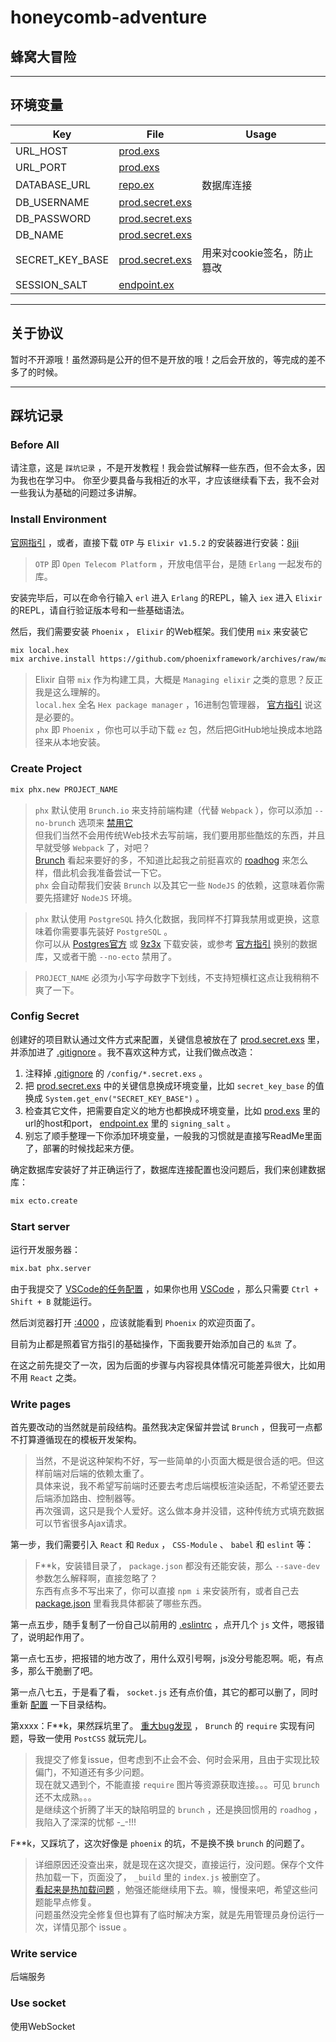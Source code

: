 # honeycomb-adventure
## 蜂窝大冒险

***
## 环境变量

|Key|File|Usage|
|--|--|--|
|URL_HOST|[prod.exs](./config/prod.exs)||
|URL_PORT|[prod.exs](./config/prod.exs)||
|DATABASE_URL|[repo.ex](./lib/honeycomb_adventure/repo.ex)|数据库连接|
|DB_USERNAME|[prod.secret.exs](./config/prod.secret.exs)||
|DB_PASSWORD|[prod.secret.exs](./config/prod.secret.exs)||
|DB_NAME|[prod.secret.exs](./config/prod.secret.exs)||
|SECRET_KEY_BASE|[prod.secret.exs](./config/prod.secret.exs)|用来对cookie签名，防止篡改|
|SESSION_SALT|[endpoint.ex](./lib/honeycomb_adventure_web/endpoint.ex)||


***
## 关于协议
暂时不开源哦！虽然源码是公开的但不是开放的哦！之后会开放的，等完成的差不多了的时候。


***
## 踩坑记录
### Before All
请注意，这是 `踩坑记录` ，不是开发教程！我会尝试解释一些东西，但不会太多，因为我也在学习中。
你至少要具备与我相近的水平，才应该继续看下去，我不会对一些我认为基础的问题过多讲解。


### Install Environment
[官网指引](https://elixir-lang.org/install.html) ，或者，直接下载 `OTP` 与 `Elixir v1.5.2` 的安装器进行安装：[8jji](https://pan.baidu.com/s/1pLBSjov)
> `OTP` 即 `Open Telecom Platform` ，开放电信平台，是随 `Erlang` 一起发布的库。

安装完毕后，可以在命令行输入 `erl` 进入 `Erlang` 的REPL，输入 `iex` 进入 `Elixir` 的REPL，请自行验证版本号和一些基础语法。

然后，我们需要安装 `Phoenix` ， `Elixir` 的Web框架。我们使用 `mix` 来安装它
``` bash
mix local.hex
mix archive.install https://github.com/phoenixframework/archives/raw/master/phx_new.ez
```
> Elixir 自带 `mix` 作为构建工具，大概是 `Managing elixir` 之类的意思？反正我是这么理解的。<br>
> `local.hex` 全名 `Hex package manager` ，16进制包管理器， [官方指引](https://hexdocs.pm/phoenix/installation.html#elixir-1-4-or-later) 说这是必要的。<br>
> `phx` 即 `Phoenix` ，你也可以手动下载 `ez` 包，然后把GitHub地址换成本地路径来从本地安装。


### Create Project
``` bash
mix phx.new PROJECT_NAME
```
> `phx` 默认使用 `Brunch.io` 来支持前端构建（代替 `Webpack` ），你可以添加 `--no-brunch` 选项来 [禁用它](https://hexdocs.pm/phoenix/installation.html#node-js-5-0-0) <br>
> 但我们当然不会用传统Web技术去写前端，我们要用那些酷炫的东西，并且早就受够 `Webpack` 了，对吧？ <br>
> [Brunch](https://github.com/brunch/brunch.github.io) 看起来要好的多，不知道比起我之前挺喜欢的 [roadhog](https://github.com/sorrycc/roadhog) 来怎么样，借此机会我准备尝试一下它。<br>
> `phx` 会自动帮我们安装 `Brunch` 以及其它一些 `NodeJS` 的依赖，这意味着你需要先搭建好 `NodeJS` 环境。

> `phx` 默认使用 `PostgreSQL` 持久化数据，我同样不打算我禁用或更换，这意味着你需要事先装好 `PostgreSQL` 。<br>
> 你可以从 [Postgres官方](https://www.postgresql.org/download/) 或 [9z3x](https://pan.baidu.com/s/1c19q5uo) 下载安装，或参考 [官方指引](https://hexdocs.pm/phoenix/ecto.html#content) 换别的数据库，又或者干脆 `--no-ecto` 禁用了。

> `PROJECT_NAME` 必须为小写字母数字下划线，不支持短横杠这点让我稍稍不爽了一下。


### Config Secret
创建好的项目默认通过文件方式来配置，关键信息被放在了 [prod.secret.exs](./config/prod.secret.exs) 里，并添加进了 [.gitignore](./.gitignore) 。我不喜欢这种方式，让我们做点改造：
1. 注释掉 [.gitignore](./.gitignore) 的 `/config/*.secret.exs` 。
2. 把 [prod.secret.exs](./config/prod.secret.exs) 中的关键信息换成环境变量，比如 `secret_key_base` 的值换成 `System.get_env("SECRET_KEY_BASE")` 。
3. 检查其它文件，把需要自定义的地方也都换成环境变量，比如 [prod.exs](./config/prod.exs) 里的url的host和port， [endpoint.ex](./lib/honeycomb_adventure_web/endpoint.ex) 里的 `signing_salt` 。
4. 别忘了顺手整理一下你添加环境变量，一般我的习惯就是直接写ReadMe里面了，部署的时候找起来方便。

确定数据库安装好了并正确运行了，数据库连接配置也没问题后，我们来创建数据库：
``` bash
mix ecto.create
```

### Start server
运行开发服务器：
``` bash
mix.bat phx.server
```

由于我提交了 [VSCode的任务配置](./.vscode/tasks.json) ，如果你也用 [VSCode](https://code.visualstudio.com) ，那么只需要 `Ctrl + Shift + B` 就能运行。

然后浏览器打开 [:4000](http://localhost:4000/) ，应该就能看到 `Phoenix` 的欢迎页面了。

目前为止都是照着官方指引的基础操作，下面我要开始添加自己的 `私货` 了。

在这之前先提交了一次，因为后面的步骤与内容视具体情况可能差异很大，比如用不用 `React` 之类。


### Write pages
首先要改动的当然就是前段结构。虽然我决定保留并尝试 `Brunch` ，但我可一点都不打算遵循现在的模板开发架构。
> 当然，不是说这种架构不好，写一些简单的小页面大概是很合适的吧。但这样前端对后端的依赖太重了。<br>
> 具体来说，我不希望写前端时还要去考虑后端模板渲染适配，不希望还要去后端添加路由、控制器等。<br>
> 再次强调，这只是我个人爱好。这么做本身并没错，这种传统方式填充数据可以节省很多Ajax请求。<br>

第一步，我们需要引入 `React` 和 `Redux` ， `CSS-Module` 、 `babel` 和 `eslint` 等：
> F**k，安装错目录了， `package.json` 都没有还能安装，那么 `--save-dev` 参数怎么解释啊，直接忽略了？<br>
> 东西有点多不写出来了，你可以直接 `npm i` 来安装所有，或者自己去 [package.json](./assets/package.json) 里看我具体都装了哪些东西。

第一点五步，随手复制了一份自己以前用的 [.eslintrc](./assets/.eslintrc) ，点开几个 `js` 文件，嗯报错了，说明起作用了。

第一点七五步，把报错的地方改了，用什么双引号啊，js没分号能忍啊。呃，有点多，那么干脆删了吧。

第一点八七五，于是看了看， `socket.js` 还有点价值，其它的都可以删了，同时重新 [配置](./assets/brunch-config.js) 一下目录结构。

第xxxx：F**k，果然踩坑里了。 [重大bug发现](https://github.com/brunch/brunch/issues/1771) ， `Brunch` 的 `require` 实现有问题，导致一使用 `PostCSS` 就玩完儿。
> 我提交了修复issue，但考虑到不止会不会、何时会采用，且由于实现比较偏门，不知道还有多少问题。<br>
> 现在就又遇到个，不能直接 `require` 图片等资源获取连接。。。可见 `brunch` 还不太成熟。。。<br>
> 是继续这个折腾了半天的缺陷明显的 `brunch` ，还是换回惯用的 `roadhog` ，我陷入了深深的忧郁 -_-!!!<br>

F**k，又踩坑了，这次好像是 `phoenix` 的坑，不是换不换 `brunch` 的问题了。
> 详细原因还没查出来，就是现在这次提交，直接运行，没问题。保存个文件热加载一下，页面没了， `_build` 里的 `index.js` 被删空了。<br>
> [看起来是热加载问题](https://github.com/phoenixframework/phoenix_live_reload/issues/67) ，勉强还能继续用下去。嘛，慢慢来吧，希望这些问题能早点修复。<br>
> 问题虽然没完全修复但也算有了临时解决方案，就是先用管理员身份运行一次，详情见那个 issue 。


### Write service
后端服务


### Use socket
使用WebSocket

